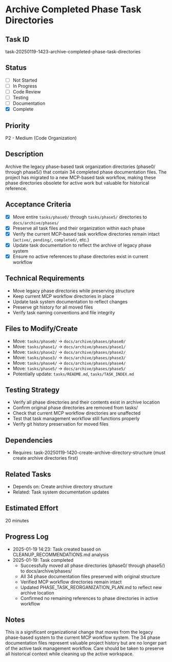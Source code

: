 # Archive Completed Phase Task Directories

## Task ID

task-20250119-1423-archive-completed-phase-task-directories

## Status

- [ ] Not Started
- [ ] In Progress
- [ ] Code Review
- [ ] Testing
- [ ] Documentation
- [x] Complete

## Priority

P2 - Medium (Code Organization)

## Description

Archive the legacy phase-based task organization directories (phase0/ through phase5/) that contain 34 completed phase documentation files. The project has migrated to a new MCP-based task workflow, making these phase directories obsolete for active work but valuable for historical reference.

## Acceptance Criteria

- [x] Move entire `tasks/phase0/` through `tasks/phase5/` directories to `docs/archive/phases/`
- [x] Preserve all task files and their organization within each phase
- [x] Verify the current MCP-based task workflow directories remain intact (`active/`, `pending/`, `completed/`, etc.)
- [x] Update task documentation to reflect the archive of legacy phase system
- [x] Ensure no active references to phase directories exist in current workflow

## Technical Requirements

- Move legacy phase directories while preserving structure
- Keep current MCP workflow directories in place
- Update task system documentation to reflect changes
- Preserve git history for all moved files
- Verify task naming conventions and file integrity

## Files to Modify/Create

- Move: `tasks/phase0/` → `docs/archive/phases/phase0/`
- Move: `tasks/phase1/` → `docs/archive/phases/phase1/`
- Move: `tasks/phase2/` → `docs/archive/phases/phase2/`
- Move: `tasks/phase3/` → `docs/archive/phases/phase3/`
- Move: `tasks/phase4/` → `docs/archive/phases/phase4/`
- Move: `tasks/phase5/` → `docs/archive/phases/phase5/`
- Potentially update: `tasks/README.md`, `tasks/TASK_INDEX.md`

## Testing Strategy

- Verify all phase directories and their contents exist in archive location
- Confirm original phase directories are removed from tasks/
- Check that current MCP workflow directories are unaffected
- Test that task management workflow still functions properly
- Verify git history preservation for moved files

## Dependencies

- Requires: task-20250119-1420-create-archive-directory-structure (must create archive directories first)

## Related Tasks

- Depends on: Create archive directory structure
- Related: Task system documentation updates

## Estimated Effort

20 minutes

## Progress Log

- 2025-01-19 14:23: Task created based on CLEANUP_RECOMMENDATIONS.md analysis
- 2025-01-19: Task completed
  - Successfully moved all phase directories (phase0/ through phase5/) to docs/archive/phases/
  - All 34 phase documentation files preserved with original structure
  - Verified MCP workflow directories remain intact
  - Updated PHASE_TASK_REORGANIZATION_PLAN.md to reflect new archive location
  - Confirmed no remaining references to phase directories in active workflow

## Notes

This is a significant organizational change that moves from the legacy phase-based system to the current MCP workflow system. The 34 phase documentation files represent valuable project history but are no longer part of the active task management workflow. Care should be taken to preserve all historical context while cleaning up the active workspace.
